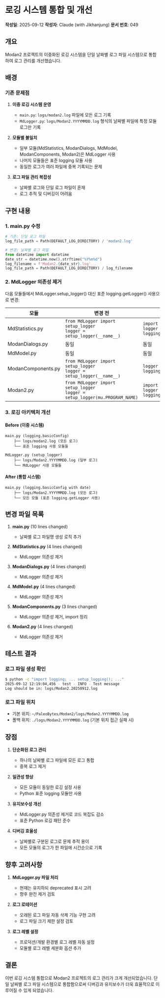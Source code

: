 # 로깅 시스템 통합 및 개선

**작성일**: 2025-09-12
**작성자**: Claude (with Jikhanjung)
**문서 번호**: 049

## 개요

Modan2 프로젝트의 이중화된 로깅 시스템을 단일 날짜별 로그 파일 시스템으로 통합하여 로그 관리를 개선했습니다.

## 배경

### 기존 문제점
1. **이중 로깅 시스템 운영**
   - `main.py`: `logs/modan2.log` 파일에 모든 로그 기록
   - `MdLogger.py`: `logs/Modan2.YYYYMMDD.log` 형식의 날짜별 파일에 특정 모듈 로그만 기록

2. **모듈별 불일치**
   - 일부 모듈(MdStatistics, ModanDialogs, MdModel, ModanComponents, Modan2)은 MdLogger 사용
   - 나머지 모듈들은 표준 logging 모듈 사용
   - 동일한 로그가 여러 파일에 중복 기록되는 문제

3. **로그 파일 관리 복잡성**
   - 날짜별 로그와 단일 로그 파일이 혼재
   - 로그 추적 및 디버깅이 어려움

## 구현 내용

### 1. main.py 수정
```python
# 기존: 단일 로그 파일
log_file_path = Path(DEFAULT_LOG_DIRECTORY) / 'modan2.log'

# 변경: 날짜별 로그 파일
from datetime import datetime
date_str = datetime.now().strftime("%Y%m%d")
log_filename = f'Modan2.{date_str}.log'
log_file_path = Path(DEFAULT_LOG_DIRECTORY) / log_filename
```

### 2. MdLogger 의존성 제거
다음 모듈들에서 MdLogger.setup_logger() 대신 표준 logging.getLogger() 사용으로 변경:

| 모듈 | 변경 전 | 변경 후 |
|------|---------|---------|
| MdStatistics.py | `from MdLogger import setup_logger`<br>`logger = setup_logger(__name__)` | `import logging`<br>`logger = logging.getLogger(__name__)` |
| ModanDialogs.py | 동일 | 동일 |
| MdModel.py | 동일 | 동일 |
| ModanComponents.py | `from MdLogger import setup_logger`<br>`logger = setup_logger(__name__)` | `logger = logging.getLogger(__name__)` |
| Modan2.py | `from MdLogger import setup_logger`<br>`logger = setup_logger(mu.PROGRAM_NAME)` | `import logging`<br>`logger = logging.getLogger(mu.PROGRAM_NAME)` |

### 3. 로깅 아키텍처 개선

#### Before (이중 시스템)
```
main.py (logging.basicConfig)
    ├── logs/modan2.log (모든 로그)
    └── 표준 logging 사용 모듈들

MdLogger.py (setup_logger)
    ├── logs/Modan2.YYYYMMDD.log (일부 로그)
    └── MdLogger 사용 모듈들
```

#### After (통합 시스템)
```
main.py (logging.basicConfig with date)
    ├── logs/Modan2.YYYYMMDD.log (모든 로그)
    └── 모든 모듈 (표준 logging.getLogger 사용)
```

## 변경 파일 목록

1. **main.py** (10 lines changed)
   - 날짜별 로그 파일명 생성 로직 추가

2. **MdStatistics.py** (4 lines changed)
   - MdLogger 의존성 제거

3. **ModanDialogs.py** (4 lines changed)
   - MdLogger 의존성 제거

4. **MdModel.py** (4 lines changed)
   - MdLogger 의존성 제거

5. **ModanComponents.py** (3 lines changed)
   - MdLogger 의존성 제거, import 정리

6. **Modan2.py** (4 lines changed)
   - MdLogger 의존성 제거

## 테스트 결과

### 로그 파일 생성 확인
```bash
$ python -c "import logging; ... setup_logging(); ..."
2025-09-12 12:19:04,456 - test - INFO - Test message
Log should be in: logs/Modan2.20250912.log
```

### 로그 파일 위치
- 기본 위치: `~/PaleoBytes/Modan2/logs/Modan2.YYYYMMDD.log`
- 폴백 위치: `./logs/Modan2.YYYYMMDD.log` (기본 위치 접근 실패 시)

## 장점

1. **단순화된 로그 관리**
   - 하나의 날짜별 로그 파일에 모든 로그 통합
   - 중복 로그 제거

2. **일관성 향상**
   - 모든 모듈이 동일한 로깅 설정 사용
   - Python 표준 logging 모듈만 사용

3. **유지보수성 개선**
   - MdLogger.py 의존성 제거로 코드 복잡도 감소
   - 표준 Python 로깅 패턴 준수

4. **디버깅 효율성**
   - 날짜별로 구분된 로그로 문제 추적 용이
   - 모든 모듈의 로그가 한 파일에 시간순으로 기록

## 향후 고려사항

1. **MdLogger.py 파일 처리**
   - 현재는 유지하되 deprecated 표시 고려
   - 향후 완전 제거 검토

2. **로그 로테이션**
   - 오래된 로그 파일 자동 삭제 기능 구현 고려
   - 로그 파일 크기 제한 설정 검토

3. **로그 레벨 설정**
   - 프로덕션/개발 환경별 로그 레벨 자동 설정
   - 모듈별 로그 레벨 세분화 옵션 추가

## 결론

이번 로깅 시스템 통합으로 Modan2 프로젝트의 로그 관리가 크게 개선되었습니다. 단일 날짜별 로그 파일 시스템으로 통합함으로써 디버깅과 유지보수가 더욱 효율적으로 이루어질 수 있게 되었습니다.
